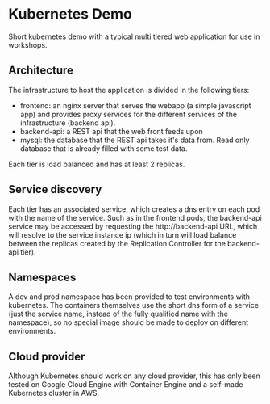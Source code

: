 # Kubernetes Demo
Short kubernetes demo with a typical multi tiered web application for use in workshops.

## Architecture

The infrastructure to host the application is divided in the following tiers:

- frontend: an nginx server that serves the webapp (a simple javascript app) and provides proxy services for the different 
services of the infrastructure (backend api).
- backend-api: a REST api that the web front feeds upon
- mysql: the database that the REST api takes it's data from. Read only database that is already filled with some test data.

Each tier is load balanced and has at least 2 replicas. 

## Service discovery

Each tier has an associated service, which creates a dns entry on each pod with the name of the service. Such as in the frontend 
pods, the backend-api service may be accessed by requesting the http://backend-api URL, which will resolve to the service instance
ip (which in turn will load balance between the replicas created by the Replication Controller for the backend-api tier).

## Namespaces

A dev and prod namespace has been provided to test environments with kubernetes. The containers themselves use the short dns form
of a service (just the service name, instead of the fully qualified name with the namespace), so no special image should be made
to deploy on different environments.

## Cloud provider

Although Kubernetes should work on any cloud provider, this has only been tested on Google Cloud Engine with Container Engine and a self-made Kubernetes cluster in AWS.
